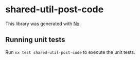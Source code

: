 # shared-util-post-code

This library was generated with [Nx](https://nx.dev).

## Running unit tests

Run `nx test shared-util-post-code` to execute the unit tests.
